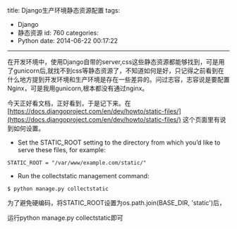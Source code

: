 title: Django生产环境静态资源配置
tags:
  - Django
  - 静态资源
id: 760
categories:
  - Python
date: 2014-06-22 00:17:22
---

在开发环境中，使用Django自带的server,css这些静态资源都能够找到，可是用了gunicorn后,就找不到css等静态资源了，不知道如何是好，只记得之前看到在什么地方提到开发环境和生产环境是存在一些差异的。问过志容，志容说是要配置Nginx，可是我用gunicorn,根本都没有通过nginx。

今天正好看文档，正好看到，于是记下来。在[https://docs.djangoproject.com/en/dev/howto/static-files/](https://docs.djangoproject.com/en/dev/howto/static-files/) 这个页面里有说到如何设置。

*   Set the STATIC_ROOT setting to the directory from which you’d like to serve these files, for example:
```
STATIC_ROOT = "/var/www/example.com/static/"
```
*   Run the collectstatic management command:
```
$ python manage.py collectstatic
```
为了避免硬编码，将STATIC_ROOT设置为os.path.join(BASE_DIR, 'static')后，

运行python manage.py collectstatic即可
